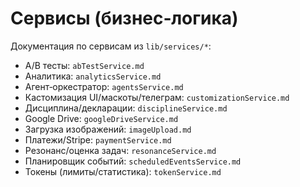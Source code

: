 # Сервисы (бизнес‑логика)

Документация по сервисам из `lib/services/*`:

- A/B тесты: `abTestService.md`
- Аналитика: `analyticsService.md`
- Агент‑оркестратор: `agentsService.md`
- Кастомизация UI/маскоты/телеграм: `customizationService.md`
- Дисциплина/декларации: `disciplineService.md`
- Google Drive: `googleDriveService.md`
- Загрузка изображений: `imageUpload.md`
- Платежи/Stripe: `paymentService.md`
- Резонанс/оценка задач: `resonanceService.md`
- Планировщик событий: `scheduledEventsService.md`
- Токены (лимиты/статистика): `tokenService.md`